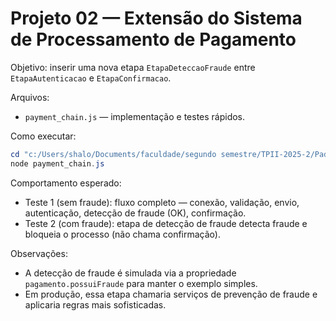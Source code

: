 # Projeto 02 — Extensão do Sistema de Processamento de Pagamento

Objetivo: inserir uma nova etapa `EtapaDeteccaoFraude` entre `EtapaAutenticacao` e `EtapaConfirmacao`.

Arquivos:
- `payment_chain.js` — implementação e testes rápidos.

Como executar:

```powershell
cd "c:/Users/shalo/Documents/faculdade/segundo semestre/TPII-2025-2/PadraoGoF/Exercicios/Projeto02_Pagamento_JS"
node payment_chain.js
```

Comportamento esperado:
- Teste 1 (sem fraude): fluxo completo — conexão, validação, envio, autenticação, detecção de fraude (OK), confirmação.
- Teste 2 (com fraude): etapa de detecção de fraude detecta fraude e bloqueia o processo (não chama confirmação).

Observações:
- A detecção de fraude é simulada via a propriedade `pagamento.possuiFraude` para manter o exemplo simples.
- Em produção, essa etapa chamaria serviços de prevenção de fraude e aplicaria regras mais sofisticadas.
